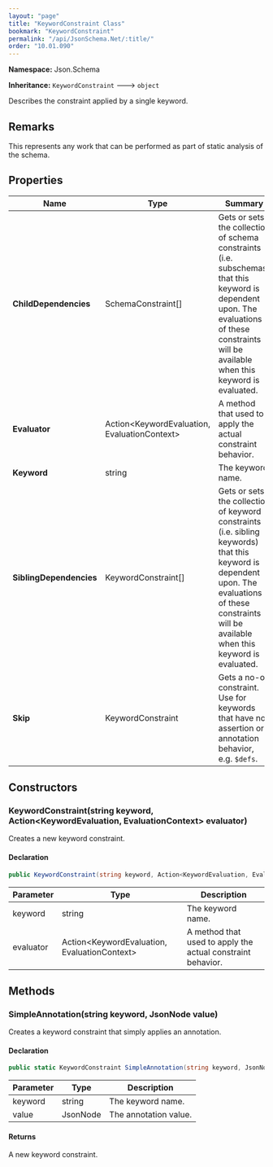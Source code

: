 ```yaml
---
layout: "page"
title: "KeywordConstraint Class"
bookmark: "KeywordConstraint"
permalink: "/api/JsonSchema.Net/:title/"
order: "10.01.090"
---
```

**Namespace:** Json.Schema

**Inheritance:**
`KeywordConstraint`
 🡒 
`object`

Describes the constraint applied by a single keyword.

## Remarks

This represents any work that can be performed as part of static analysis of the schema.

## Properties

| Name | Type | Summary |
|---|---|---|
| **ChildDependencies** | SchemaConstraint[] | Gets or sets the collection of schema constraints (i.e. subschemas) that this keyword is dependent upon. The evaluations of these constraints will be available when this keyword is evaluated. |
| **Evaluator** | Action\<KeywordEvaluation, EvaluationContext\> | A method that used to apply the actual constraint behavior. |
| **Keyword** | string | The keyword name. |
| **SiblingDependencies** | KeywordConstraint[] | Gets or sets the collection of keyword constraints (i.e. sibling keywords) that this keyword is dependent upon. The evaluations of these constraints will be available when this keyword is evaluated. |
| **Skip** | KeywordConstraint | Gets a no-op constraint.  Use for keywords that have no assertion or annotation behavior, e.g. `$defs`. |

## Constructors

### KeywordConstraint(string keyword, Action\<KeywordEvaluation, EvaluationContext\> evaluator)

Creates a new keyword constraint.

#### Declaration

```c#
public KeywordConstraint(string keyword, Action<KeywordEvaluation, EvaluationContext> evaluator)
```

| Parameter | Type | Description |
|---|---|---|
| keyword | string | The keyword name. |
| evaluator | Action\<KeywordEvaluation, EvaluationContext\> | A method that used to apply the actual constraint behavior. |


## Methods

### SimpleAnnotation(string keyword, JsonNode value)

Creates a keyword constraint that simply applies an annotation.

#### Declaration

```c#
public static KeywordConstraint SimpleAnnotation(string keyword, JsonNode value)
```

| Parameter | Type | Description |
|---|---|---|
| keyword | string | The keyword name. |
| value | JsonNode | The annotation value. |


#### Returns

A new keyword constraint.

